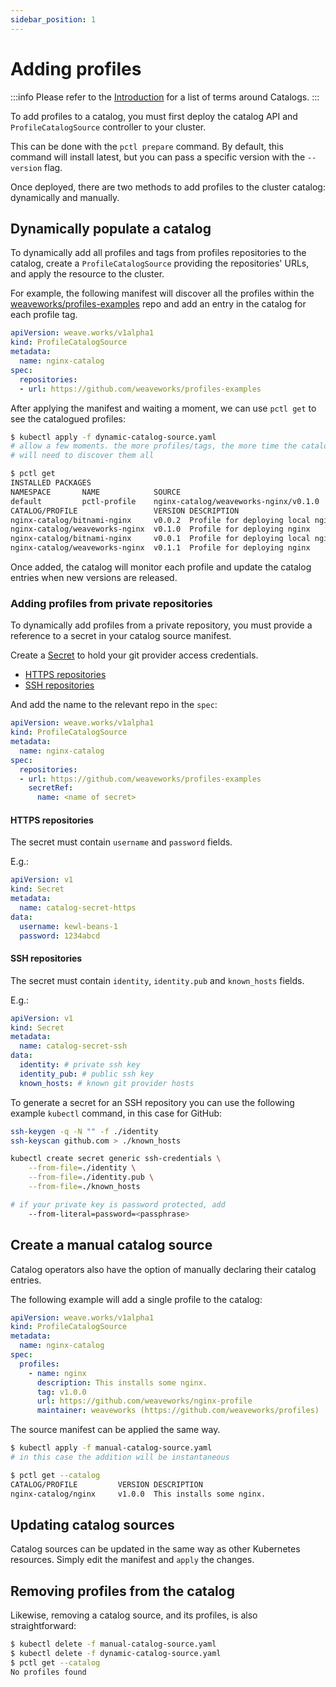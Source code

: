 ```yaml
---
sidebar_position: 1
---
```


# Adding profiles

:::info
Please refer to the [Introduction](/docs/intro#catalog) for a list of terms
around Catalogs.
:::

To add profiles to a catalog, you must first deploy the catalog API
and `ProfileCatalogSource` controller to your cluster.

This can be done with the `pctl prepare` command. By default, this command
will install latest, but you can pass a specific version with the `--version`
flag.

Once deployed, there are two methods to add profiles to the cluster catalog:
dynamically and manually.

## Dynamically populate a catalog

To dynamically add all profiles and tags from profiles repositories to the catalog,
create a `ProfileCatalogSource` providing the repositories' URLs,
and apply the resource to the cluster.

For example, the following manifest will discover all the profiles within the
[weaveworks/profiles-examples](https://github.com/weaveworks/profiles-examples) repo
and add an entry in the catalog for each profile tag.

```yaml
apiVersion: weave.works/v1alpha1
kind: ProfileCatalogSource
metadata:
  name: nginx-catalog
spec:
  repositories:
  - url: https://github.com/weaveworks/profiles-examples
```

After applying the manifest and waiting a moment, we can use `pctl get` to see the
catalogued profiles:

```bash
$ kubectl apply -f dynamic-catalog-source.yaml
# allow a few moments. the more profiles/tags, the more time the catalog manager
# will need to discover them all

$ pctl get 
INSTALLED PACKAGES
NAMESPACE       NAME            SOURCE                                  AVAILABLE UPDATES
default         pctl-profile    nginx-catalog/weaveworks-nginx/v0.1.0   v0.1.1
CATALOG/PROFILE                 VERSION DESCRIPTION
nginx-catalog/bitnami-nginx     v0.0.2  Profile for deploying local nginx chart
nginx-catalog/weaveworks-nginx  v0.1.0  Profile for deploying nginx
nginx-catalog/bitnami-nginx     v0.0.1  Profile for deploying local nginx chart
nginx-catalog/weaveworks-nginx  v0.1.1  Profile for deploying nginx
```

Once added, the catalog will monitor each profile and update the catalog entries
when new versions are released.

### Adding profiles from private repositories

To dynamically add profiles from a private repository, you must provide a reference to a
secret in your catalog source manifest.

Create a [Secret](https://kubernetes.io/docs/concepts/configuration/secret/)
to hold your git provider access credentials.
- [HTTPS repositories](#https-repositories)
- [SSH repositories](#ssh-repositories)


And add the name to the relevant repo in the `spec`:

```yaml
apiVersion: weave.works/v1alpha1
kind: ProfileCatalogSource
metadata:
  name: nginx-catalog
spec:
  repositories:
  - url: https://github.com/weaveworks/profiles-examples
    secretRef:
      name: <name of secret>
```

#### HTTPS repositories

The secret must contain `username` and `password`
fields.

E.g.:
```yaml
apiVersion: v1
kind: Secret
metadata:
  name: catalog-secret-https
data:
  username: kewl-beans-1
  password: 1234abcd
```

#### SSH repositories

The secret must contain `identity`, `identity.pub` and
`known_hosts` fields.

E.g.:
```yaml
apiVersion: v1
kind: Secret
metadata:
  name: catalog-secret-ssh
data:
  identity: # private ssh key
  identity_pub: # public ssh key
  known_hosts: # known git provider hosts
```

To generate a secret for an SSH repository you can use the following example `kubectl`
command, in this case for GitHub:

```bash
ssh-keygen -q -N "" -f ./identity
ssh-keyscan github.com > ./known_hosts

kubectl create secret generic ssh-credentials \
    --from-file=./identity \
    --from-file=./identity.pub \
    --from-file=./known_hosts

# if your private key is password protected, add
    --from-literal=password=<passphrase>
```

## Create a manual catalog source

Catalog operators also have the option of manually declaring their catalog entries.

The following example will add a single profile to the catalog:

```yaml
apiVersion: weave.works/v1alpha1
kind: ProfileCatalogSource
metadata:
  name: nginx-catalog
spec:
  profiles:
    - name: nginx
      description: This installs some nginx.
      tag: v1.0.0
      url: https://github.com/weaveworks/nginx-profile
      maintainer: weaveworks (https://github.com/weaveworks/profiles)
```

The source manifest can be applied the same way.

```bash
$ kubectl apply -f manual-catalog-source.yaml
# in this case the addition will be instantaneous

$ pctl get --catalog
CATALOG/PROFILE         VERSION DESCRIPTION
nginx-catalog/nginx     v1.0.0  This installs some nginx.
```

## Updating catalog sources

Catalog sources can be updated in the same way as other Kubernetes resources.
Simply edit the manifest and `apply` the changes.

## Removing profiles from the catalog

Likewise, removing a catalog source, and its profiles, is also straightforward:

```sh
$ kubectl delete -f manual-catalog-source.yaml
$ kubectl delete -f dynamic-catalog-source.yaml
$ pctl get --catalog
No profiles found
```
